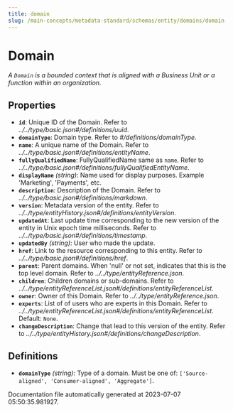```yaml
---
title: domain
slug: /main-concepts/metadata-standard/schemas/entity/domains/domain
---
```


# Domain

*A `Domain` is a bounded context that is aligned with a Business Unit or a function within an organization.*

## Properties

- **`id`**: Unique ID of the Domain. Refer to *../../type/basic.json#/definitions/uuid*.
- **`domainType`**: Domain type. Refer to *#/definitions/domainType*.
- **`name`**: A unique name of the Domain. Refer to *../../type/basic.json#/definitions/entityName*.
- **`fullyQualifiedName`**: FullyQualifiedName same as `name`. Refer to *../../type/basic.json#/definitions/fullyQualifiedEntityName*.
- **`displayName`** *(string)*: Name used for display purposes. Example 'Marketing', 'Payments', etc.
- **`description`**: Description of the Domain. Refer to *../../type/basic.json#/definitions/markdown*.
- **`version`**: Metadata version of the entity. Refer to *../../type/entityHistory.json#/definitions/entityVersion*.
- **`updatedAt`**: Last update time corresponding to the new version of the entity in Unix epoch time milliseconds. Refer to *../../type/basic.json#/definitions/timestamp*.
- **`updatedBy`** *(string)*: User who made the update.
- **`href`**: Link to the resource corresponding to this entity. Refer to *../../type/basic.json#/definitions/href*.
- **`parent`**: Parent domains. When 'null' or not set, indicates that this is the top level domain. Refer to *../../type/entityReference.json*.
- **`children`**: Children domains or sub-domains. Refer to *../../type/entityReferenceList.json#/definitions/entityReferenceList*.
- **`owner`**: Owner of this Domain. Refer to *../../type/entityReference.json*.
- **`experts`**: List of of users who are experts in this Domain. Refer to *../../type/entityReferenceList.json#/definitions/entityReferenceList*. Default: `None`.
- **`changeDescription`**: Change that lead to this version of the entity. Refer to *../../type/entityHistory.json#/definitions/changeDescription*.
## Definitions

- **`domainType`** *(string)*: Type of a domain. Must be one of: `['Source-aligned', 'Consumer-aligned', 'Aggregate']`.


Documentation file automatically generated at 2023-07-07 05:50:35.981927.
